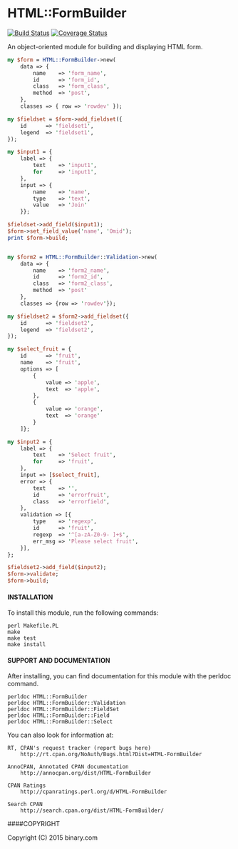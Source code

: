 # HTML::FormBuilder
[![Build Status](https://travis-ci.org/binary-com/perl-HTML-FormBuilder.svg?branch=master)](https://travis-ci.org/binary-com/perl-HTML-FormBuilder)
[![Coverage Status](https://coveralls.io/repos/binary-com/perl-HTML-FormBuilder/badge.png?branch=master)](https://coveralls.io/r/binary-com/perl-HTML-FormBuilder?branch=master)

An object-oriented module for building and displaying HTML form.

```perl
my $form = HTML::FormBuilder->new(
    data => {
        name    => 'form_name',
        id      => 'form_id',
        class   => 'form_class',
        method  => 'post',
    },
    classes => { row => 'rowdev' });

my $fieldset = $form->add_fieldset({
    id      => 'fieldset1',
    legend  => 'fieldset1',
});

my $input1 = {
    label => {
        text    => 'input1',
        for     => 'input1',
    },
    input => {
        name    => 'name',
        type    => 'text',
        value   => 'Join'
    }};

$fieldset->add_field($input1);
$form->set_field_value('name', 'Omid');
print $form->build;


my $form2 = HTML::FormBuilder::Validation->new(
    data => {
        name    => 'form2_name',
        id      => 'form2_id',
        class   => 'form2_class',
        method  => 'post'
    },
    classes => {row => 'rowdev'});

my $fieldset2 = $form2->add_fieldset({
    id      => 'fieldset2',
    legend  => 'fieldset2',
});

my $select_fruit = {
    id      => 'fruit',
    name    => 'fruit',
    options => [
        {
            value => 'apple',
            text  => 'apple',
        },
        {
            value => 'orange',
            text  => 'orange'
        }
    ]};

my $input2 = {
    label => {
        text    => 'Select fruit',
        for     => 'fruit',
    },
    input => [$select_fruit],
    error => {
        text    => '',
        id      => 'errorfruit',
        class   => 'errorfield',
    },
    validation => [{
        type    => 'regexp',
        id      => 'fruit',
        regexp  => '^[a-zA-Z0-9- ]+$',
        err_msg => 'Please select fruit',
    }],
};

$fieldset2->add_field($input2);
$form->validate;
$form->build;

```

#### INSTALLATION



To install this module, run the following commands:

    perl Makefile.PL
    make
    make test
    make install

#### SUPPORT AND DOCUMENTATION

After installing, you can find documentation for this module with the
perldoc command.

    perldoc HTML::FormBuilder
    perldoc HTML::FormBuilder::Validation
    perldoc HTML::FormBuilder::FieldSet
    perldoc HTML::FormBuilder::Field
    perldoc HTML::FormBuilder::Select

You can also look for information at:

    RT, CPAN's request tracker (report bugs here)
        http://rt.cpan.org/NoAuth/Bugs.html?Dist=HTML-FormBuilder

    AnnoCPAN, Annotated CPAN documentation
        http://annocpan.org/dist/HTML-FormBuilder

    CPAN Ratings
        http://cpanratings.perl.org/d/HTML-FormBuilder

    Search CPAN
        http://search.cpan.org/dist/HTML-FormBuilder/


####COPYRIGHT

Copyright (C) 2015 binary.com

